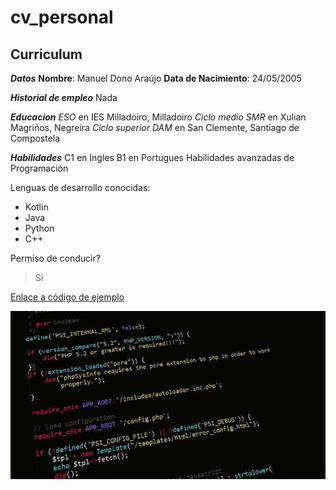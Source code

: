# cv_personal
## Curriculum

***Datos***
**Nombre**: Manuel Dono Araújo
**Data de Nacimiento**: 24/05/2005

***Historial de empleo***
Nada

***Educacion***
*ESO* en IES Milladoiro, Milladoiro
*Ciclo medio SMR* en Xulian Magriños, Negreira
*Ciclo superior DAM* en San Clemente, Santiago de Compostela

***Habilidades***
C1 en Ingles
B1 en Portugues
Habilidades avanzadas de Programación

Lenguas de desarrollo conocidas:
* Kotlin
* Java
* Python
* C++

Permiso de conducir?
>Si

[Enlace a código de ejemplo](muestra.md)

![example_code](code.jpg)

